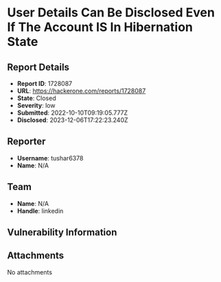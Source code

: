 # User Details Can Be Disclosed Even If The Account IS In Hibernation State

## Report Details
- **Report ID**: 1728087
- **URL**: https://hackerone.com/reports/1728087
- **State**: Closed
- **Severity**: low
- **Submitted**: 2022-10-10T09:19:05.777Z
- **Disclosed**: 2023-12-06T17:22:23.240Z

## Reporter
- **Username**: tushar6378
- **Name**: N/A

## Team
- **Name**: N/A
- **Handle**: linkedin

## Vulnerability Information


## Attachments
No attachments
